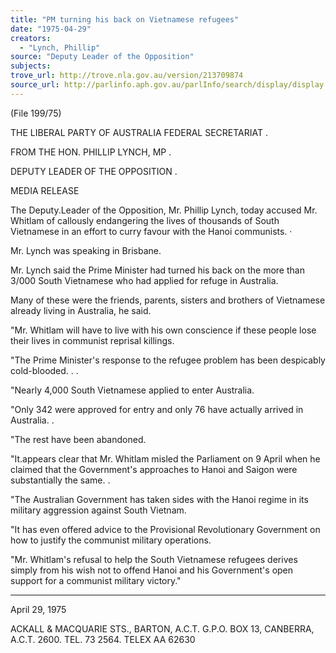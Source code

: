 ```yaml
---
title: "PM turning his back on Vietnamese refugees"
date: "1975-04-29"
creators:
  - "Lynch, Phillip"
source: "Deputy Leader of the Opposition"
subjects:
trove_url: http://trove.nla.gov.au/version/213709874
source_url: http://parlinfo.aph.gov.au/parlInfo/search/display/display.w3p;query=Id%3A%22media/pressrel/HPR10023843%22
---
```


 (File 199/75)

 THE LIBERAL PARTY OF AUSTRALIA FEDERAL SECRETARIAT .

 FROM THE HON. PHILLIP LYNCH, MP .

 DEPUTY LEADER OF THE OPPOSITION .

 MEDIA RELEASE

 The Deputy.Leader of the Opposition, Mr. Phillip Lynch, today  accused Mr. Whitlam of callously endangering the lives of thousands  of South Vietnamese in an effort to curry favour with the Hanoi  communists.  ·

 Mr. Lynch was speaking in Brisbane.

 Mr. Lynch said the Prime Minister had turned his back on the more  than 3/000 South Vietnamese who had applied for refuge in Australia.

 Many of these were the friends,  parents, sisters and brothers of  Vietnamese already living in Australia, he said.

 "Mr. Whitlam will have to live with his own conscience if these  people lose their lives in communist reprisal killings.

 "The Prime Minister's response to the refugee problem has been  despicably cold-blooded. .  .

 "Nearly 4,000 South Vietnamese applied to enter Australia.

 "Only 342 were approved for entry and only 76 have actually arrived  in Australia. .

 "The rest have been abandoned.

 "It.appears clear that Mr. Whitlam misled the Parliament on 9 April  when he claimed that the Government's approaches to Hanoi and Saigon  were substantially the same. .

 "The Australian Government has taken sides with the Hanoi regime in  its military aggression against South Vietnam.

 "It has even offered advice to the Provisional Revolutionary Government  on how to justify the communist military operations.

 "Mr. Whitlam's refusal to help the South Vietnamese refugees derives  simply from his wish not to offend Hanoi and his Government's open  support for a communist military victory."

 * * * * * *

 April 29, 1975

 ACKALL & MACQUARIE STS., BARTON, A.C.T. G.P.O. BOX 13, CANBERRA, A.C.T. 2600. TEL. 73 2564. TELEX AA 62630

